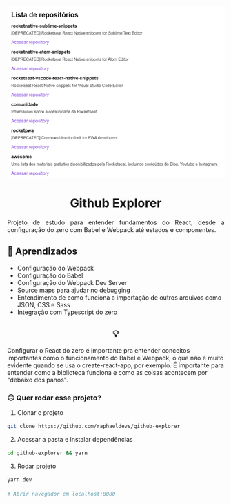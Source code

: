 <p align="center">
  <img src=".github/project.png" />
</p>

<h1 align="center">
  Github Explorer
</h1>

<p align="justify">
  Projeto de estudo para entender fundamentos do React, desde a configuração do zero com Babel e Webpack até estados e componentes.
</p>

## 🧠 Aprendizados

- Configuração do Webpack
- Configuração do Babel
- Configuração do Webpack Dev Server
- Source maps para ajudar no debugging
- Entendimento de como funciona a importação de outros arquivos como JSON, CSS e Sass
- Integração com Typescript do zero

<h2 align="center">
💡
</h2>

Configurar o React do zero é importante pra entender conceitos importantes como o funcionamento do Babel e Webpack, o que não é muito evidente quando se usa o create-react-app, por exemplo. É importante para entender como a biblioteca funciona e como as coisas acontecem por "debaixo dos panos".

<h3>🙃 Quer rodar esse projeto?</h3>

1. Clonar o projeto
```bash
git clone https://github.com/raphaeldevs/github-explorer
```

2. Acessar a pasta e instalar dependências
```bash
cd github-explorer && yarn
```

3. Rodar projeto
```bash
yarn dev

# Abrir navegador em localhost:8080
```